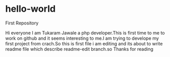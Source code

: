 # hello-world
First Repository

Hi everyone I am Tukaram Jawale a php developer.This is first time to me to work on github and it seems interesting to me.I am trying to develope my first project from crach.So this is first file i am editing and its about to write readme file which describe readme-edit branch.so Thanks for reading
